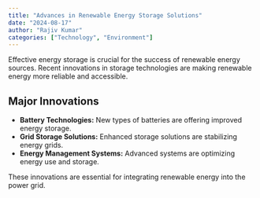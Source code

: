 ```yaml
---
title: "Advances in Renewable Energy Storage Solutions"
date: "2024-08-17"
author: "Rajiv Kumar"
categories: ["Technology", "Environment"]
---
```


Effective energy storage is crucial for the success of renewable energy sources. Recent innovations in storage technologies are making renewable energy more reliable and accessible.

## Major Innovations

- **Battery Technologies:** New types of batteries are offering improved energy storage.
- **Grid Storage Solutions:** Enhanced storage solutions are stabilizing energy grids.
- **Energy Management Systems:** Advanced systems are optimizing energy use and storage.

These innovations are essential for integrating renewable energy into the power grid.
